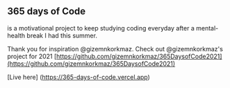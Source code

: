 ## 365 days of Code

is a motivational project to keep studying coding everyday after a mental-health break I had this summer.

Thank you for inspiration @gizemnkorkmaz.
Check out @gizemnkorkmaz's project for 2021 [https://github.com/gizemnkorkmaz/365DaysofCode2021](https://github.com/gizemnkorkmaz/365DaysofCode2021)

[Live here] (https://365-days-of-code.vercel.app)